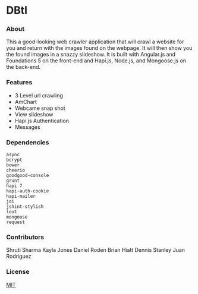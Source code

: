 DBtl
====


### About

This a good-looking web crawler application that will crawl a website for you and return with the images found on the webpage. It will then show you the found images in a snazzy slideshow. It is built with Angular.js and Foundations 5 on the front-end and Hapi.js, Node.js, and Mongoose.js on the back-end.  

### Features

- 3 Level url crawling 
- AmChart 
- Webcame snap shot
- View slideshow
- Hapi.js Authentication
- Messages

### Dependencies

```
async
bcrypt
bower
cheerio
goodgood-console
grunt
hapi 7
hapi-auth-cookie
hapi-mailer
joi
jshint-stylish
lout
mongoose
request
```

### Contributors
 
Shruti Sharma
Kayla Jones
Daniel Roden
Brian Hiatt
Dennis Stanley
Juan Rodriguez

### License
[MIT](LICENSE)
